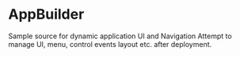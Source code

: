 # AppBuilder
Sample source for dynamic application UI and Navigation
Attempt to manage UI, menu, control events layout etc. after deployment.
